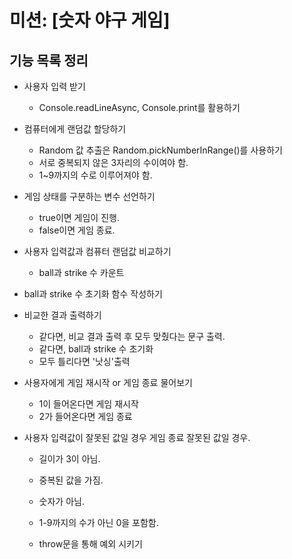 # 미션: [숫자 야구 게임]

## 기능 목록 정리

- 사용자 입력 받기
  - Console.readLineAsync, Console.print를 활용하기

- 컴퓨터에게 랜덤값 할당하기
  - Random 값 추출은 Random.pickNumberInRange()를 사용하기
  - 서로 중복되지 않은 3자리의 수이여야 함.
  - 1~9까지의 수로 이루어져야 함.

- 게임 상태를 구분하는 변수 선언하기
  - true이면 게임이 진행.
  - false이면 게임 종료.

- 사용자 입력값과 컴퓨터 랜덤값 비교하기
  - ball과 strike 수 카운트

- ball과 strike 수 초기화 함수 작성하기

- 비교한 결과 출력하기
  - 같다면, 비교 결과 출력 후 모두 맞췄다는 문구 출력.
  - 같다면, ball과 strike 수 초기화
  - 모두 틀리다면 '낫싱'출력

- 사용자에게 게임 재시작 or 게임 종료 물어보기
  - 1이 들어온다면 게임 재시작
  - 2가 들어온다면 게임 종료

- 사용자 입력값이 잘못된 값일 경우 게임 종료
 잘못된 값일 경우.
  - 길이가 3이 아님.
  - 중복된 값을 가짐.
  - 숫자가 아님.
  - 1-9까지의 수가 아닌 0을 포함함.

  - throw문을 통해 예외 시키기

